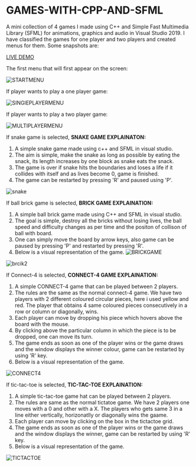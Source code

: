 # GAMES-WITH-CPP-AND-SFML
A mini collection of 4 games I made using C++ and Simple Fast Multimedia Library (SFML) for animations, graphics and audio in Visual Studio 2019.
I have classified the games for one player and two players and created menus for them.
Some snapshots are:

[LIVE DEMO](https://user-images.githubusercontent.com/66271249/111206686-b4628c00-85ee-11eb-8d7d-8240132e9f7c.mp4)

The first menu that will first appear on the screen:

![STARTMENU](https://user-images.githubusercontent.com/66271249/87132048-ee86cb80-c2b2-11ea-91c1-0bdb12160e4d.PNG)

If player wants to play a one player game:

![SINGlEPLAYERMENU](https://user-images.githubusercontent.com/66271249/87132056-f0e92580-c2b2-11ea-91a8-65fa3fed366a.PNG)

If player wants to play a two player game:

![MULTIPLAYERMENU](https://user-images.githubusercontent.com/66271249/87132062-f3e41600-c2b2-11ea-81e3-5904332971de.PNG)

If snake game is selected,
**SNAKE GAME EXPLAINATON:**
1. A simple snake game made using c++ and SFML in visual studio.
2. The aim is simple, make the snake as long as possible by eating the snack, its length increases by one block as snake eats the snack.
3. The game is over if snake hits the boundaries and loses a life if it collides with itself and as lives become 0, game is finished.
4. The game can be restarted by pressing 'R' and paused using 'P'.

![snake](https://user-images.githubusercontent.com/66271249/87132072-f7779d00-c2b2-11ea-9ecd-4835f36b52fe.PNG)

If ball brick game is selected,
**BRICK GAME EXPLAINATION:**
1. A simple ball brick game made using C++ and SFML in visual studio.
2. The goal is simple, destroy all the bricks without losing lives, the ball speed and difficulty changes as per time and the positon of collison of ball with board.
3. One can simply move the board by arrow keys, also game can be paused by pressing 'P' and restarted by pressing 'R'.
4. Below is a visual representation of the game.
![BRICKGAME](https://user-images.githubusercontent.com/66271249/87132089-fe061480-c2b2-11ea-8dd7-2bf51e8d3be7.PNG)

![brcik2](https://user-images.githubusercontent.com/66271249/87132115-0b230380-c2b3-11ea-8bee-f923a6e2a7c7.PNG)

If Connect-4 is selected,
**CONNECT-4 GAME EXPLAINATION:**
1. A simple CONNECT-4 game that can be played between 2 players.
2. The rules are the same as the normal connect-4 game. We have two players with 2 different coloured circular pieces, here i used yellow and red. The player that          obtains 4 same coloured pieces consecutively in a row or column or diagonally, wins.
3. Each player can move by dropping his piece which hovers above the board with the mouse. 
4. By clicking above the particular column in which the piece is to be dropped, one can move its turn.
5. The game ends as soon as one of the player wins or the game draws and the window displays the winner colour, game can be restarted by using 'R' key.
6. Below is a visual representation of the game.

![CONNECT4](https://user-images.githubusercontent.com/66271249/87132136-10804e00-c2b3-11ea-8525-a40f9049ce3e.PNG)

If tic-tac-toe is selected,
**TIC-TAC-TOE EXPLAINATION:**
1. A simple tic-tac-toe game hat can be played between 2 players.
2. The rules are same as the normal tictatoe game. We have 2 players one moves with a 0 and other with a X. The players who gets same 3 in a line either vertically,
   horizonatlly or diagonally wins the gaame.
3. Each player can move by clicking on the box in the tictactoe grid.
5. The game ends as soon as one of the player wins or the game draws  and the window displays the winner, game can be restarted by using 'R' key.
6. Below is a visual representation of the game.

![TICTACTOE](https://user-images.githubusercontent.com/66271249/87132148-15450200-c2b3-11ea-8cd5-d4dfb262bc6f.PNG)

